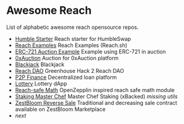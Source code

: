 # Awesome Reach

List of alphabetic awesome reach opensource repos.

* [Humble Starter](https://github.com/ZestBloom/humble) Reach starter for HumbleSwap
* [Reach Examples](https://github.com/reach-sh/reach-lang/tree/master/examples) Reach Examples (Reach.sh)
* [ERC-721 Auction Example](https://github.com/nstanford5/reach-ERC721) Example using ERC-721 in auction
* [0xAuction](https://github.com/Apostrophe-Corp/0xAuction/tree/beta/src/contracts) Auction for 0xAuction platform
* [Blackjack](https://github.com/Apostrophe-Corp/Blackjack/tree/main/v2.1) Blackjack
* [Reach DAO](https://github.com/Apostrophe-Corp/Reach-DAO) Greenhouse Hack 2 Reach DAO
* [P2P Finance](https://github.com/Apostrophe-Corp/P2PFinance/tree/main/frontend/src/contracts) Decentralized loan platform
* [Lottery](https://github.com/Apostrophe-Corp/Lottery-DApp) Lottery dApp
* [Reach-safe Math](https://github.com/xBacked-DAO/reach-safe-math) OpenZepplin inspired reach safe math module
* [Staking Master Chef](https://github.com/xBacked-DAO/public-contracts/tree/main/staking) Master Chef Staking (xBacked) *missing utils*
* [ZestBloom Reverse Sale](https://github.com/ZestBloom/reverse) Traditional and decreasing sale contract available on ZestBloom Marketplace
* *next*
